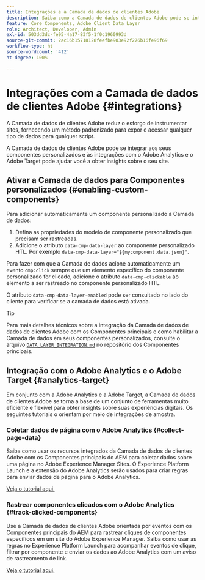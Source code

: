 ```yaml
---
title: Integrações e a Camada de dados de clientes Adobe
description: Saiba como a Camada de dados de clientes Adobe pode se integrar aos seus componentes personalizados e como as integrações com o Adobe Analytics e o Adobe Target podem ajudar você a obter insights sobre o seu site
feature: Core Components, Adobe Client Data Layer
role: Architect, Developer, Admin
exl-id: 503dd3dc-fe95-4a17-83f5-1f0c1960993d
source-git-commit: 2ac16b15718128feefbe903e92f276b16fe96f69
workflow-type: ht
source-wordcount: '412'
ht-degree: 100%

---
```


# Integrações com a Camada de dados de clientes Adobe {#integrations}

A Camada de dados de clientes Adobe reduz o esforço de instrumentar sites, fornecendo um método padronizado para expor e acessar qualquer tipo de dados para qualquer script.

A Camada de dados de clientes Adobe pode se integrar aos seus componentes personalizados e às integrações com o Adobe Analytics e o Adobe Target pode ajudar você a obter insights sobre o seu site.

## Ativar a Camada de dados para Componentes personalizados {#enabling-custom-components}

Para adicionar automaticamente um componente personalizado à Camada de dados:

1. Defina as propriedades do modelo de componente personalizado que precisam ser rastreadas.
1. Adicione o atributo `data-cmp-data-layer` ao componente personalizado HTL. Por exemplo `data-cmp-data-layer="${mycomponent.data.json}"`.

Para fazer com que a Camada de dados acione automaticamente um evento `cmp:click` sempre que um elemento específico do componente personalizado for clicado, adicione o atributo `data-cmp-clickable` ao elemento a ser rastreado no componente personalizado HTL.

O atributo `data-cmp-data-layer-enabled` pode ser consultado no lado do cliente para verificar se a camada de dados está ativada.

>[!TIP]
>
>Para mais detalhes técnicos sobre a integração da Camada de dados de dados de clientes Adobe com os Componentes principais e como habilitar a Camada de dados em seus componentes personalizados, consulte o arquivo [`DATA_LAYER_INTEGRATION.md`](https://github.com/adobe/aem-core-wcm-components/blob/master/DATA_LAYER_INTEGRATION.md) no repositório dos Componentes principais.

## Integração com o Adobe Analytics e o Adobe Target {#analytics-target}

Em conjunto com a Adobe Analytics e a Adobe Target, a Camada de dados de clientes Adobe se torna a base de um conjunto de ferramentas muito eficiente e flexível para obter insights sobre suas experiências digitais. Os seguintes tutoriais o orientam por meio de integrações de amostra.

### Coletar dados de página com o Adobe Analytics {#collect-page-data}

Saiba como usar os recursos integrados da Camada de dados de clientes Adobe com os Componentes principais do AEM para coletar dados sobre uma página no Adobe Experience Manager Sites. O Experience Platform Launch e a extensão do Adobe Analytics serão usados para criar regras para enviar dados de página para o Adobe Analytics.

[Veja o tutorial aqui.](https://experienceleague.adobe.com/docs/experience-manager-learn/sites/integrations/analytics/collect-data-analytics.html?lang=pt-BR)

### Rastrear componentes clicados com o Adobe Analytics {#track-clicked-components}

Use a Camada de dados de clientes Adobe orientada por eventos com os Componentes principais do AEM para rastrear cliques de componentes específicos em um site do Adobe Experience Manager. Saiba como usar as regras no Experience Platform Launch para acompanhar eventos de clique, filtrar por componente e enviar os dados ao Adobe Analytics com um aviso de rastreamento de link.

[Veja o tutorial aqui.](https://experienceleague.adobe.com/docs/experience-manager-learn/sites/integrations/analytics/track-clicked-component.html?lang=pt-BR)
